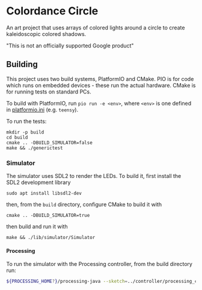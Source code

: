 # Colordance Circle

An art project that uses arrays of colored lights around a circle to create
kaleidoscopic colored shadows.

"This is not an officially supported Google product"

## Building

This project uses two build systems, PlatformIO and CMake. PIO is for code which
runs on embedded devices - these run the actual hardware. CMake is for running
tests on standard PCs.

To build with PlatformIO, run `pio run -e <env>`, where `<env>` is one defined
in [platformio.ini](platformio.ini) (e.g. `teensy`).

To run the tests:

```
mkdir -p build
cd build
cmake .. -DBUILD_SIMULATOR=false
make && ./generictest
```

### Simulator

The simulator uses SDL2 to render the LEDs. To build it, first install the SDL2 development library

`sudo apt install libsdl2-dev`

then, from the `build` directory, configure CMake to build it with

`cmake .. -DBUILD_SIMULATOR=true`

then build and run it with

`make && ./lib/simulator/Simulator`

#### Processing

To run the simulator with the Processing controller, from the build directory run:

```bash
${PROCESSING_HOME?}/processing-java --sketch=../controller/processing_controller --run | ./lib/simulator/Simulator
```